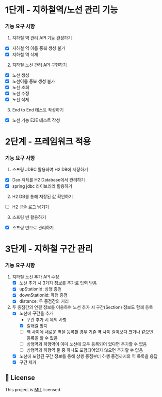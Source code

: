 # 1단계 - 지하철역/노선 관리 기능

### 기능 요구 사항

1. 지하철 역 관리 API 기능 완성하기

- [x] 지하철 역 이름 중복 생성 불가
- [x] 지하철 역 삭제

2. 지하철 노선 관리 API 구현하기

- [x] 노선 생성
- [x] 노선이름 중복 생성 불가
- [x] 노선 조회
- [x] 노선 수정
- [x] 노선 삭제

3. End to End 테스트 작성하기

- [x] 노선 기능 E2E 테스트 작성

# 2단계 - 프레임워크 적용

### 기능 요구 사항

1. 스프링 JDBC 활용하여 H2 DB에 저장하기

- [x] Dao 객체를 H2 Database에서 관리하기
- [x] spring jdbc 라이브러리 활용하기

2. H2 DB를 통해 저장된 값 확인하기

- [ ] H2 콘솔 로그 남기기

3. 스프링 빈 활용하기

- [x] 스프링 빈으로 관리하기

# 3단계 - 지하철 구간 관리

### 기능 요구 사항

1. 지하철 노선 추가 API 수정
    - [x] 노선 추가 시 3가지 정보를 추가로 입력 받음
    - [x] upStationId: 상행 종점
    - [x] downStationId: 하행 종점
    - [x] distance: 두 종점간의 거리
2. 두 종점간의 연결 정보를 이용하여 노선 추가 시 구간(Section) 정보도 함께 등록
    - [x] 노선에 구간을 추가
        - 구간 추가 시 예외 사항
        - [x] 갈래길 방지
        - [ ] 역 사이에 새로운 역을 등록할 경우 기존 역 사이 길이보다 크거나 같으면 등록을 할 수 없음
        - [ ] 상행역과 하행역이 이미 노선에 모두 등록되어 있다면 추가할 수 없음
        - [ ] 상행역과 하행역 둘 중 하나도 포함되어있지 않으면 추가할 수 없음
    - [x] 노선에 포함된 구간 정보를 통해 상행 종점부터 하행 종점까지의 역 목록을 응답
    - [x] 구간 제거

## 📝 License

This project is [MIT](https://github.com/woowacourse/atdd-subway-map/blob/master/LICENSE) licensed.
